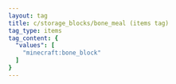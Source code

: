 ```yaml
---
layout: tag
title: c/storage_blocks/bone_meal (items tag)
tag_type: items
tag_content: {
  "values": [
    "minecraft:bone_block"
  ]
}
---
```

